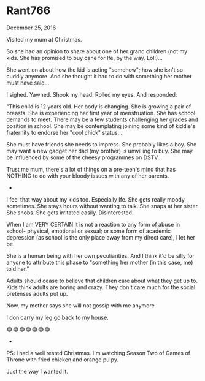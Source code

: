 # Rant766


December 25, 2016

Visited my mum at Christmas. 

So she had an opinion to share about one of her grand children (not my kids. She has promised to buy cane for Ife, by the way. Lol!)...

She went on about how the kid is acting "somehow"; how she isn't so cuddly anymore. And she thought it had to do with something her mother must have said...

I sighed. Yawned. Shook my head. Rolled my eyes. And responded:

"This child is 12 years old. Her body is changing. She is growing a pair of breasts. She is experiencing her first year of menstruation. She has school demands to meet. There may be a few students challenging her grades and position in school. She may be contemplating joining some kind of kiddie's fraternity to endorse her "cool chick" status...

She must have friends she needs to impress. She probably likes a boy. She may want a new gadget her dad (my brother) is unwilling to buy. She may be influenced by some of the cheesy programmes on DSTV...

Trust me mum, there's a lot of things on a pre-teen's mind that has NOTHING to do with your bloody issues with any of her parents.

*
I feel that way about my kids too. Especially Ife.  She gets really moody sometimes. She stays hours without wanting to talk. She snaps at her sister. She snobs. She gets irritated easily. Disinterested. 

When I am VERY CERTAIN it is not a reaction to any form of abuse in school- physical, emotional or sexual; or some form of academic depression (as school is the only place away from my direct care), I let her be.

She is a human being with her own peculiarities. And I think it'd be silly for anyone to attribute this phase to "something her mother (in this case, me) told her."

Adults should cease to believe that children care about what they get up to. Kids think adults are boring and crazy. They don't care much for the social pretenses adults put up. 

Now, my mother says she will not gossip with me anymore.

I don carry my leg go back to my house.

😂😂😂😂😂😂😂

*
PS: I had a well rested Christmas. I'm watching Season Two of Games of Throne with fried chicken and orange pulpy.

Just the way I wanted it.